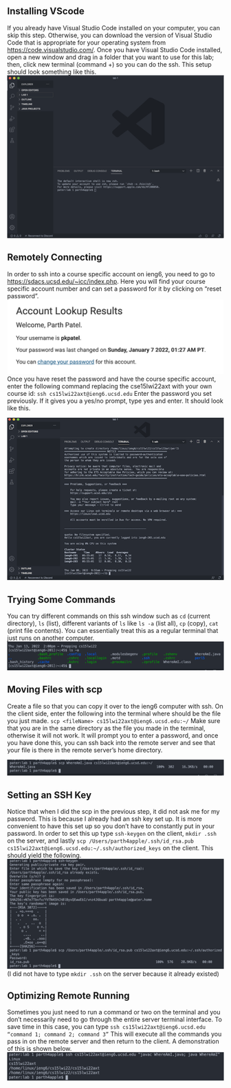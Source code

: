 ## Installing VScode

If you already have Visual Studio Code installed on your computer, you can skip this step. Otherwise, you can download the version of Visual Studio Code that is appropriate for your operating system from https://code.visualstudio.com/.
Once you have Visual Studio Code installed, open a new window and drag in a folder that you want to use for this lab; then, click new terminal (command +) so you can do the ssh. This setup should look something like this.
![Image](./labreport1images/img1.png)

## Remotely Connecting

In order to ssh into a course specific account on ieng6, you need to go to https://sdacs.ucsd.edu/~icc/index.php. Here you will find your course specific account number and can set a password for it by clicking on “reset password”.
![Image](./labreport1images/img2.png)
Once you have reset the password and have the course specific account, enter the following command replacing the cse15lwi22axt with your own course id:
`ssh cs15lwi22axt@ieng6.ucsd.edu`
Enter the password you set previously. If it gives you a yes/no prompt, type yes and enter. It should look like this.


![Image](./labreport1images/img3.png)


## Trying Some Commands

You can try different commands on this ssh window such as `cd` (current directory), `ls` (list), different variants of `ls` like `ls -a` (list all), `cp` (copy), `cat` (print file contents). You can essentially treat this as a regular terminal that just runs on another computer.
![Image](./labreport1images/img4.png)


## Moving Files with scp

Create a file so that you can copy it over to the ieng6 computer with ssh. On the client side, enter the following into the terminal where <fileName> should be the file you just made. 
`scp <fileName> cs15lwi22axt@ieng6.ucsd.edu:~/`
Make sure that you are in the same directory as the file you made in the terminal, otherwise it will not work. It will prompt you to enter a password, and once you have done this, you can ssh back into the remote server and see that your file is there in the remote server’s home directory. 

![Image](./labreport1images/img5.png)


## Setting an SSH Key

Notice that when I did the scp in the previous step, it did not ask me for my password. This is because I already had an ssh key set up. It is more convenient to have this set up so you don’t have to constantly put in your password. In order to set this up type `ssh-keygen` on the client, `mkdir .ssh` on the server, and lastly `scp /Users/parth4apple/.ssh/id_rsa.pub cs15lwi22axt@ieng6.ucsd.edu:~/.ssh/authorized_keys` on the client.
This should yield the following.
![Image](./labreport1images/img6.png)
(I did not have to type `mkdir .ssh` on the server because it already existed)

## Optimizing Remote Running
Sometimes you just need to run a command or two on the terminal and you don’t necessarily need to go through the entire server terminal interface. To save time in this case, you can type 
`ssh cs15lwi22axt@ieng6.ucsd.edu “command 1; command 2; command 3”`
This will execute all the commands you pass in on the remote server and then return to the client. A demonstration of this is shown below.
![Image](./labreport1images/img7.png)


